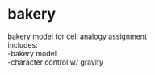 # bakery
bakery model for cell analogy assignment  
includes:   
-bakery model   
-character control w/ gravity  
